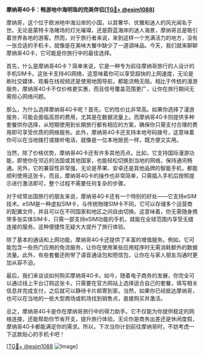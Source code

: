 **摩纳哥4G卡：畅游地中海明珠的完美伴侣[[TG💪+ @esim1088](https://t.me/s/esim1088)]**

摩纳哥，这个位于欧洲地中海沿岸的小国，以其奢华、优雅和迷人的风光闻名于世。无论是蒙特卡洛赌场的灯光璀璨，还是蔚蓝海岸的迷人海景，摩纳哥总是吸引着世界各地的游客。然而，对于旅行者来说，来到这样一个充满活力的地方，没有一张合适的手机卡，就像是在美味大餐中缺少了一道调味品。今天，我们就来聊聊摩纳哥4G卡，它可能是你旅行中的最佳选择。

首先，什么是摩纳哥4G卡？简单来说，它是一种专为前往摩纳哥旅行的人设计的手机SIM卡。这张卡支持4G网络，这意味着你可以享受超快的上网速度，无论是刷社交媒体、观看在线视频还是使用地图导航，都能流畅无阻。相比于传统的漫游服务，摩纳哥4G卡不仅价格更实惠，而且信号覆盖范围更广，让你在旅行期间无需担心网络问题。

那么，为什么选择摩纳哥4G卡呢？首先，它的性价比非常高。如果你选择了漫游服务，可能会面临高昂的费用，尤其是在数据流量上。而摩纳哥4G卡则提供多种套餐供你选择，从短期使用到长期旅行都有相应的方案，确保你只需支付合理的费用即可享受优质的网络服务。此外，摩纳哥4G卡还支持本地号码拨号，这意味着你可以在当地拨打或接听电话，就像是一位本地居民一样，既方便又实用。

当然，除了价格优势，摩纳哥4G卡还有许多其他亮点。比如，它支持国际漫游功能，即使你在邻近的法国或其他国家，也能轻松切换到当地的网络，保持通讯畅通。另外，它的兼容性非常强，无论是苹果、安卓还是其他品牌的智能手机，都能顺利使用这张卡。而且，摩纳哥4G卡的操作也非常简单，只需插入手机后按照提示进行激活即可，整个过程不需要任何复杂的步骤。

对于经常出国旅行的朋友来说，摩纳哥4G卡还有一个特别的好处——它支持eSIM技术。eSIM是一种虚拟SIM卡，与传统物理SIM卡不同，它可以存储多个运营商的配置文件，并且可以在不同国家和地区之间自由切换。这意味着，你无需随身携带多张实体SIM卡，只需一部支持eSIM功能的手机，就能在全球范围内享受无缝连接的服务。这种便捷性无疑大大提升了旅行体验。

除了基本的通话和上网功能，摩纳哥4G卡还提供了丰富的增值服务。例如，它可能包含一些热门应用的免流服务，让你在使用某些应用程序时无需消耗额外的数据流量。此外，有些套餐还附带了语音通话包和短信包，让你在与家人朋友沟通时更加从容不迫。

最后，我们来谈谈如何购买摩纳哥4G卡。如今，随着电子商务的发展，你完全可以通过线上平台订购这张卡。只需要在官方网站上选择适合自己的套餐，填写相关信息并完成支付，之后就可以静待卡片邮寄到家。当然，如果你已经抵达摩纳哥，也可以在当地的一些大型商场或机场找到销售点，直接购买并激活。

总之，摩纳哥4G卡是你在摩纳哥旅行中的得力助手。它不仅能为你提供稳定的网络连接，还能帮助你节省开支，提升旅行体验。无论你是商务出差还是休闲度假，摩纳哥4G卡都能满足你的需求。所以，下次当你计划前往摩纳哥时，不妨考虑一下这款贴心的手机卡吧！

[[TG💪+ @esim1088](https://t.me/s/esim1088) ![Image](https://i.postimg.cc/4NQfJmqS/Snipaste-2025-05-13-00-14-12.png)]